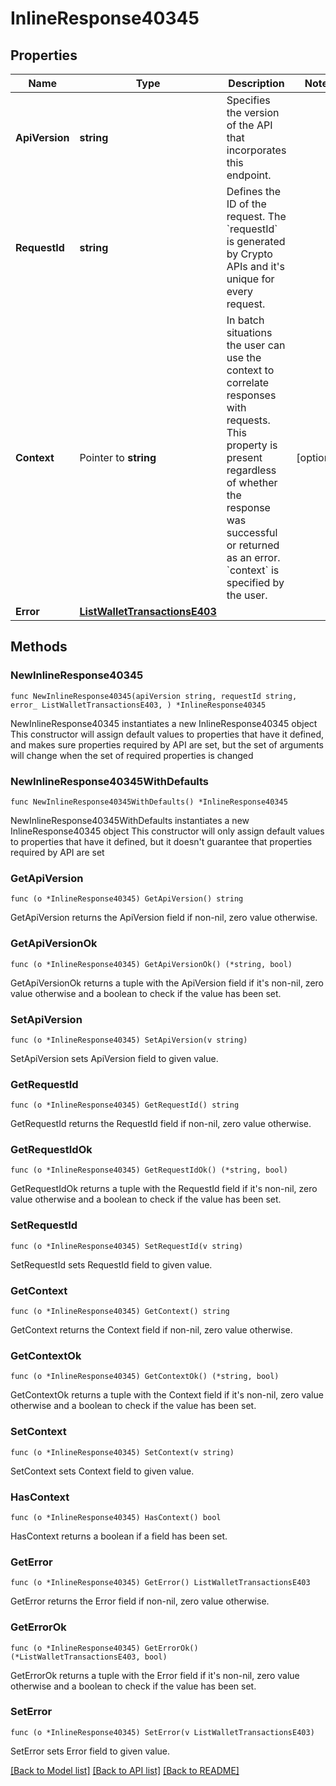 # InlineResponse40345

## Properties

Name | Type | Description | Notes
------------ | ------------- | ------------- | -------------
**ApiVersion** | **string** | Specifies the version of the API that incorporates this endpoint. | 
**RequestId** | **string** | Defines the ID of the request. The &#x60;requestId&#x60; is generated by Crypto APIs and it&#39;s unique for every request. | 
**Context** | Pointer to **string** | In batch situations the user can use the context to correlate responses with requests. This property is present regardless of whether the response was successful or returned as an error. &#x60;context&#x60; is specified by the user. | [optional] 
**Error** | [**ListWalletTransactionsE403**](ListWalletTransactionsE403.md) |  | 

## Methods

### NewInlineResponse40345

`func NewInlineResponse40345(apiVersion string, requestId string, error_ ListWalletTransactionsE403, ) *InlineResponse40345`

NewInlineResponse40345 instantiates a new InlineResponse40345 object
This constructor will assign default values to properties that have it defined,
and makes sure properties required by API are set, but the set of arguments
will change when the set of required properties is changed

### NewInlineResponse40345WithDefaults

`func NewInlineResponse40345WithDefaults() *InlineResponse40345`

NewInlineResponse40345WithDefaults instantiates a new InlineResponse40345 object
This constructor will only assign default values to properties that have it defined,
but it doesn't guarantee that properties required by API are set

### GetApiVersion

`func (o *InlineResponse40345) GetApiVersion() string`

GetApiVersion returns the ApiVersion field if non-nil, zero value otherwise.

### GetApiVersionOk

`func (o *InlineResponse40345) GetApiVersionOk() (*string, bool)`

GetApiVersionOk returns a tuple with the ApiVersion field if it's non-nil, zero value otherwise
and a boolean to check if the value has been set.

### SetApiVersion

`func (o *InlineResponse40345) SetApiVersion(v string)`

SetApiVersion sets ApiVersion field to given value.


### GetRequestId

`func (o *InlineResponse40345) GetRequestId() string`

GetRequestId returns the RequestId field if non-nil, zero value otherwise.

### GetRequestIdOk

`func (o *InlineResponse40345) GetRequestIdOk() (*string, bool)`

GetRequestIdOk returns a tuple with the RequestId field if it's non-nil, zero value otherwise
and a boolean to check if the value has been set.

### SetRequestId

`func (o *InlineResponse40345) SetRequestId(v string)`

SetRequestId sets RequestId field to given value.


### GetContext

`func (o *InlineResponse40345) GetContext() string`

GetContext returns the Context field if non-nil, zero value otherwise.

### GetContextOk

`func (o *InlineResponse40345) GetContextOk() (*string, bool)`

GetContextOk returns a tuple with the Context field if it's non-nil, zero value otherwise
and a boolean to check if the value has been set.

### SetContext

`func (o *InlineResponse40345) SetContext(v string)`

SetContext sets Context field to given value.

### HasContext

`func (o *InlineResponse40345) HasContext() bool`

HasContext returns a boolean if a field has been set.

### GetError

`func (o *InlineResponse40345) GetError() ListWalletTransactionsE403`

GetError returns the Error field if non-nil, zero value otherwise.

### GetErrorOk

`func (o *InlineResponse40345) GetErrorOk() (*ListWalletTransactionsE403, bool)`

GetErrorOk returns a tuple with the Error field if it's non-nil, zero value otherwise
and a boolean to check if the value has been set.

### SetError

`func (o *InlineResponse40345) SetError(v ListWalletTransactionsE403)`

SetError sets Error field to given value.



[[Back to Model list]](../README.md#documentation-for-models) [[Back to API list]](../README.md#documentation-for-api-endpoints) [[Back to README]](../README.md)


